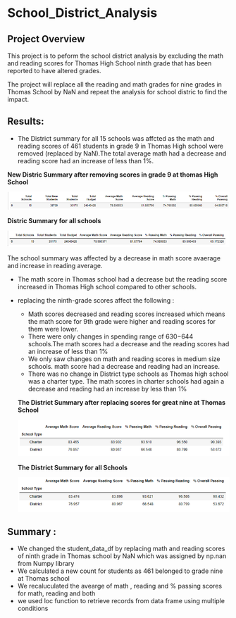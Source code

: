 # School_District_Analysis

## Project Overview

This project is to peform the school district analysis by excluding the math and reading scores for Thomas High School ninth grade that has been reported to have altered grades.

The project will replace all the reading and math grades for nine grades in Thomas School by NaN and repeat the analysis for school distric to find the impact. 


## Results:

- The District summary for all 15 schools was affcted as the math and reading scores of 461 students in grade 9 in Thomas High school were removed (replaced by NaN).The total average math had a decrease and reading score had an increase of less than 1%.

**New Distric Summary after removing scores in grade 9 at thomas High School**

![New School_summary](Resources/school_summay_new.png)

**Distric Summary for all schools**

![School_summary](Resources/school_summary.png)

The school summary was affected by a decrease in math score avaerage and increase in reading average. 
      
- The math score in Thomas school had a decrease but the reading score increased in Thomas High school compared to other schools. 

- replacing the ninth-grade scores affect the following :

    - Math scores decreased and reading scores increased which means the math score for 9th grade were higher and reading scores for them were lower.
    - There were only changes in spending range of $630-$644 schools.The math scores had a decrease and the reading scores had an increase of less than 1%
    - We only saw changes on math and reading scores in medium size schools. math score had a decrease and reading had an increase. 
    - There was no change in District type schools as Thomas high school was a charter type. The math scores in charter schools had again a decrease and reading had an increase by less than 1%
    
    **The District Summary after replacing scores for great nine at Thomas School**
    
    ![District Summary after replacing grade 9th scores by NaN](Resources/distric_summary_new.png)
    
     **The District Summary for all Schools**
    
    ![Destrict summary for all grades](Resources/district_summary.png) 
    
    
## Summary :
- We changed the student_data_df by replacing math and reading scores of ninth grade in Thomas school by NaN which was assigned by np.nan from Numpy library
- We calculated a new count for students as 461 belonged to grade nine at Thomas school
- We recaluculated the avearge of math , reading and % passing scores for math, reading and both
- we used loc function to retrieve records from data frame using multiple conditions

  
